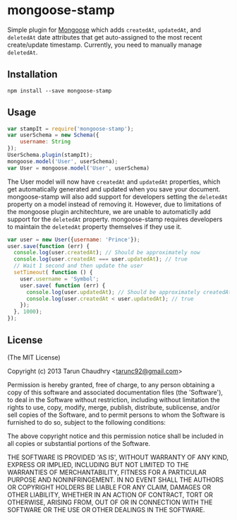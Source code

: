 
# mongoose-stamp

Simple plugin for [Mongoose](https://github.com/LearnBoost/mongoose) which adds `createdAt`, `updatedAt`, and `deletedAt` date attributes
that get auto-assigned to the most recent create/update timestamp. Currently, you need to manually manage `deletedAt`.

## Installation

`npm install --save mongoose-stamp`

## Usage

```javascript
var stampIt = require('mongoose-stamp');
var userSchema = new Schema({
    username: String
});
UserSchema.plugin(stampIt);
mongoose.model('User', userSchema);
var User = mongoose.model('User', userSchema)
```
The User model will now have `createdAt` and `updatedAt` properties, which get
automatically generated and updated when you save your document. mongoose-stamp will also add support for developers setting the `deletedAt` property on a model instead of removing it. However, due to limitations of the mongoose plugin architechture, we are unable to automaticlly add support for the `deletedAt` property. mongoose-stamp requires developers to maintain the `deletedAt` property themselves if they use it.

```javascript
var user = new User({username: 'Prince'});
user.save(function (err) {
  console.log(user.createdAt); // Should be approximately now
  console.log(user.createdAt === user.updatedAt); // true
  // Wait 1 second and then update the user
  setTimeout( function () {
    user.username = 'Symbol';
    user.save( function (err) {
      console.log(user.updatedAt); // Should be approximately createdAt + 1 second
      console.log(user.createdAt < user.updatedAt); // true
    });
  }, 1000);
});
```

## License

(The MIT License)

Copyright (c) 2013 Tarun Chaudhry &lt;tarunc92@gmail.com&gt;

Permission is hereby granted, free of charge, to any person obtaining
a copy of this software and associated documentation files (the
'Software'), to deal in the Software without restriction, including
without limitation the rights to use, copy, modify, merge, publish,
distribute, sublicense, and/or sell copies of the Software, and to
permit persons to whom the Software is furnished to do so, subject to
the following conditions:

The above copyright notice and this permission notice shall be
included in all copies or substantial portions of the Software.

THE SOFTWARE IS PROVIDED 'AS IS', WITHOUT WARRANTY OF ANY KIND,
EXPRESS OR IMPLIED, INCLUDING BUT NOT LIMITED TO THE WARRANTIES OF
MERCHANTABILITY, FITNESS FOR A PARTICULAR PURPOSE AND NONINFRINGEMENT.
IN NO EVENT SHALL THE AUTHORS OR COPYRIGHT HOLDERS BE LIABLE FOR ANY
CLAIM, DAMAGES OR OTHER LIABILITY, WHETHER IN AN ACTION OF CONTRACT,
TORT OR OTHERWISE, ARISING FROM, OUT OF OR IN CONNECTION WITH THE
SOFTWARE OR THE USE OR OTHER DEALINGS IN THE SOFTWARE.
